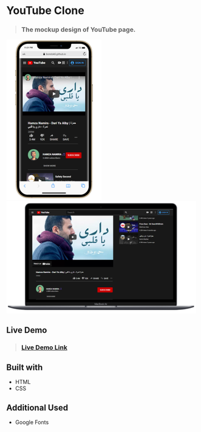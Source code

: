 # YouTube Clone


> ### The mockup design of YouTube page.

<img src="./imgs/mobile-preview.PNG" width="250" />  <img src="./imgs/laptop-preview.PNG" width="500" />

<!-- ![image preview](imgs/mobile-preview.PNG) 
![image preview](imgs/laptop-preview.PNG) -->

## Live Demo

> ### [Live Demo Link](https://bondok6.github.io/odin-youtube/)

## Built with

- HTML
- CSS

## Additional Used

- Google Fonts
